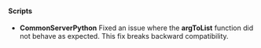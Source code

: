 
#### Scripts
- __CommonServerPython__
Fixed an issue where the **argToList** function did not behave as expected. This fix breaks backward compatibility.
